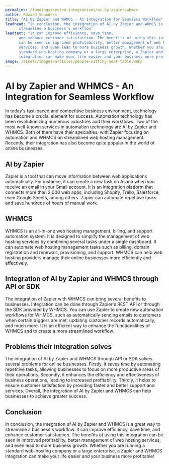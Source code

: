 ```yaml
---
permalink: /landings/system-integrations/ai-by-zapier/whmcs
author: Edward Saunders
title: "AI by Zapier and WHMCS - An Integration for Seamless Workflow"
leadhead: "In conclusion, the integration of AI by Zapier and WHMCS is a great way to
      streamline a business's workflow"
leadtext: "It can improve efficiency, save time,
      and enhance customer satisfaction. The benefits of using this integration
      can be seen in improved profitability, better management of web hosting
      services, and even lead to more business growth. Whether you are running a
      standard web-hosting company or a large enterprise, a Zapier and WHMCS
      integration can make your life easier and your business more profitable!"
image: /assets/images/articles/people-sitting-near-table.webp
---
```

<div class="arttext">    <h1>AI by Zapier and WHMCS - An Integration for Seamless Workflow</h1>
    <p>
      In today's fast-paced and competitive business environment, technology
      has become a crucial element for success. Automation technology has been
      revolutionizing numerous industries and their workflows. Two of the most
      well-known services in automation technology are AI by Zapier and WHMCS.
      Both of them have their specialties, with Zapier focusing on automation
      and WHMCS on streamlined web hosting management. Recently, their
      integration has also become quite popular in the world of online
      businesses.
    </p>
    <h2>AI by Zapier</h2>
    <p>
      Zapier is a tool that can move information between web applications
      automatically. For instance, it can create a new task on Asana when you
      receive an email in your Gmail account. It is an integration platform that
      connects more than 2,000 web apps, including Shopify, Trello, Salesforce,
      even Google Sheets, among others. Zapier can automate repetitive tasks and
      save hundreds of hours of manual work.
    </p>
    <h2>WHMCS</h2>
    <p>
      WHMCS is an all-in-one web hosting management, billing, and support
      automation system. It is designed to simplify the management of web hosting
      services by combining several tasks under a single dashboard. It can
      automate web hosting management tasks such as billing, domain registration
      and renewals, provisioning, and support. WHMCS can help web hosting
      providers manage their online businesses more efficiently and effectively.
    </p>
    <h2>Integration of AI by Zapier and WHMCS through API or SDK</h2>
    <p>
      The integration of Zapier with WHMCS can bring several benefits to
      businesses. Integration can be done through Zapier's REST API or through
      the SDK provided by WHMCS. You can use Zapier to create new automation
      workflows for WHMCS, such as automatically sending emails to customers
      when certain triggers are met, updating customer records automatically,
      and much more. It is an efficient way to enhance the functionalities of
      WHMCS and to create a more streamlined workflow.
    </p>
    <h2>Problems their integration solves</h2>
    <p>
      The integration of AI by Zapier and WHMCS through API or SDK solves several
      problems for online businesses. Firstly, it saves time by automating
      repetitive tasks, allowing businesses to focus on more productive areas of
      their operations. Secondly, it enhances the efficiency and effectiveness
      of business operations, leading to increased profitability. Thirdly, it
      helps to ensure customer satisfaction by providing faster and better
      support and services. Overall, the integration of AI by Zapier and WHMCS
      can help businesses to achieve greater success.
    </p>
    <h2>Conclusion</h2>
    <p>
      In conclusion, the integration of AI by Zapier and WHMCS is a great way to
      streamline a business's workflow. It can improve efficiency, save time,
      and enhance customer satisfaction. The benefits of using this integration
      can be seen in improved profitability, better management of web hosting
      services, and even lead to more business growth. Whether you are running a
      standard web-hosting company or a large enterprise, a Zapier and WHMCS
      integration can make your life easier and your business more profitable!
    </p>
</div>
